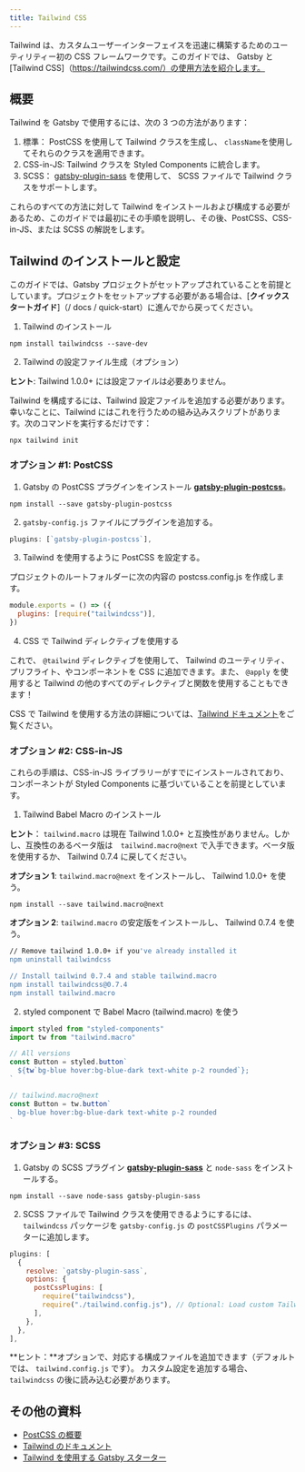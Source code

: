 ```yaml
---
title: Tailwind CSS
---
```


Tailwind は、カスタムユーザーインターフェイスを迅速に構築するためのユーティリティー初の CSS フレームワークです。このガイドでは、 Gatsby と[Tailwind CSS]（https://tailwindcss.com/）の使用方法を紹介します。

## 概要

Tailwind を Gatsby で使用するには、次の 3 つの方法があります：

1. 標準： PostCSS を使用して Tailwind クラスを生成し、 `className`を使用してそれらのクラスを適用できます。
2. CSS-in-JS: Tailwind クラスを Styled Components に統合します。
3. SCSS： [gatsby-plugin-sass](/packages/gatsby-plugin-sass) を使用して、 SCSS ファイルで Tailwind クラスをサポートします。

これらのすべての方法に対して Tailwind をインストールおよび構成する必要があるため、このガイドでは最初にその手順を説明し、その後、PostCSS、CSS-in-JS、または SCSS の解説をします。

## Tailwind のインストールと設定

このガイドでは、Gatsby プロジェクトがセットアップされていることを前提としています。プロジェクトをセットアップする必要がある場合は、[**クイックスタートガイド**]（/ docs / quick-start）に進んでから戻ってください。

1. Tailwind のインストール

```shell
npm install tailwindcss --save-dev
```

2. Tailwind の設定ファイル生成（オプション）

**ヒント**: Tailwind 1.0.0+ には設定ファイルは必要ありません。

Tailwind を構成するには、Tailwind 設定ファイルを追加する必要があります。幸いなことに、Tailwind にはこれを行うための組み込みスクリプトがあります。次のコマンドを実行するだけです：

```shell
npx tailwind init
```

### オプション #1: PostCSS

1.  Gatsby の PostCSS プラグインをインストール [**gatsby-plugin-postcss**](/packages/gatsby-plugin-postcss)。

```shell
npm install --save gatsby-plugin-postcss
```

2. `gatsby-config.js` ファイルにプラグインを追加する。

```javascript:title=gatsby-config.js
plugins: [`gatsby-plugin-postcss`],
```

3. Tailwind を使用するように PostCSS を設定する。

プロジェクトのルートフォルダーに次の内容の postcss.config.js を作成します。

```javascript:title=postcss.config.js
module.exports = () => ({
  plugins: [require("tailwindcss")],
})
```

4. CSS で Tailwind ディレクティブを使用する

これで、 `@tailwind` ディレクティブを使用して、 Tailwind のユーティリティ、プリフライト、やコンポーネントを CSS に追加できます。また、 `@apply` を使用すると Tailwind の他のすべてのディレクティブと関数を使用することもできます！

CSS で Tailwind を使用する方法の詳細については、[Tailwind ドキュメント](https://tailwindcss.com/docs/installation#3-use-tailwind-in-your-css)をご覧ください。

### オプション #2: CSS-in-JS

これらの手順は、CSS-in-JS ライブラリーがすでにインストールされており、コンポーネントが Styled Components に基づいていることを前提としています。

1. Tailwind Babel Macro のインストール

**ヒント**： `tailwind.macro` は現在 Tailwind 1.0.0+ と互換性がありません。しかし、互換性のあるベータ版は　`tailwind.macro@next` で入手できます。ベータ版を使用するか、 Tailwind 0.7.4 に戻してください。

**オプション 1**: `tailwind.macro@next` をインストールし、 Tailwind 1.0.0+ を使う。

```shell
npm install --save tailwind.macro@next
```

**オプション 2**: `tailwind.macro` の安定版をインストールし、 Tailwind 0.7.4 を使う。

```bash
// Remove tailwind 1.0.0+ if you've already installed it
npm uninstall tailwindcss

// Install tailwind 0.7.4 and stable tailwind.macro
npm install tailwindcss@0.7.4
npm install tailwind.macro
```

2. styled component で Babel Macro (tailwind.macro) を使う

```javascript
import styled from "styled-components"
import tw from "tailwind.macro"

// All versions
const Button = styled.button`
  ${tw`bg-blue hover:bg-blue-dark text-white p-2 rounded`};
`

// tailwind.macro@next
const Button = tw.button`
  bg-blue hover:bg-blue-dark text-white p-2 rounded
`
```

### オプション #3: SCSS

1. Gatsby の SCSS プラグイン [**gatsby-plugin-sass**](/packages/gatsby-plugin-sass) と `node-sass` をインストールする。

```shell
npm install --save node-sass gatsby-plugin-sass
```

2. SCSS ファイルで Tailwind クラスを使用できるようにするには、 `tailwindcss` パッケージを `gatsby-config.js` の `postCSSPlugins` パラメーターに追加します。

```javascript:title=gatsby-config.js
plugins: [
  {
    resolve: `gatsby-plugin-sass`,
    options: {
      postCssPlugins: [
        require("tailwindcss"),
        require("./tailwind.config.js"), // Optional: Load custom Tailwind CSS configuration
      ],
    },
  },
],
```

**ヒント：**オプションで、対応する構成ファイルを追加できます（デフォルトでは、 `tailwind.config.js` です）。
カスタム設定を追加する場合、 `tailwindcss` の後に読み込む必要があります。

## その他の資料

- [PostCSS の概要](https://www.smashingmagazine.com/2015/12/introduction-to-postcss/)
- [Tailwind のドキュメント](https://tailwindcss.com/)
- [Tailwind を使用する Gatsby スターター](/starters/?c=Styling%3ATailwind&v=2)
